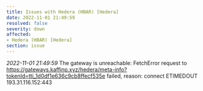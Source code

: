```yaml
---
title: Issues with Hedera (HBAR) [Hedera]
date: 2022-11-01 21:49:59
resolved: false
severity: down
affected:
- Hedera (HBAR) [Hedera]
section: issue
---
```


*2022-11-01 21:49:59* The gateway is unreachable: FetchError request to https://gateways.kaffinp.xyz/hedera/meta-info?tokenId=tti_1d0df1e636c9cb8ffecf535e failed, reason: connect ETIMEDOUT 193.31.116.152:443